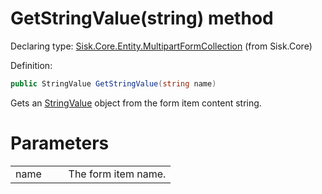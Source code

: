 <!--

Copyrights 2023 Sisk Framework - CypherPotato
Published under MIT license

!!! DO NOT EDIT THIS FILE !!!
This file was generated by a tool in the Sisk package. To edit the information in this documentation,
edit the XML documentation present in the Sisk source code.

-->


# GetStringValue(string) method

Declaring type: [Sisk.Core.Entity.MultipartFormCollection](/spec/Sisk.Core.Entity.MultipartFormCollection.md) (from Sisk.Core)


Definition:

```cs
public StringValue GetStringValue(string name)
```

Gets an <a href="/spec/Sisk.Core.Entity.StringValue.md">StringValue</a> object from the form item content string.


# Parameters

<table>
    <tbody>
<tr>
    <td width="33%">name</td>
    <td>The form item name.</td>
</tr>
    </tbody>
</table>
